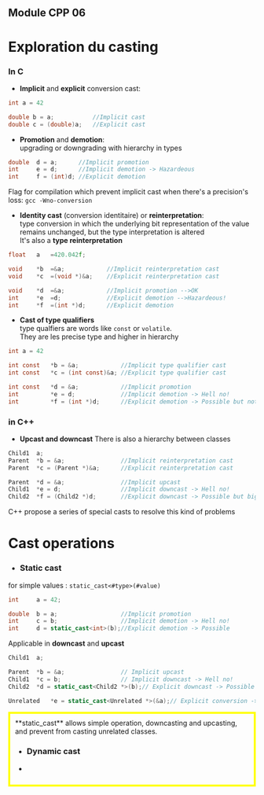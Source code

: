 ## Module CPP 06

# Exploration du casting

### In C

- **Implicit** and **explicit** conversion cast:
```c
int	a = 42

double b = a;			//Implicit cast
double c = (double)a;	//Explicit cast
```
- **Promotion** and **demotion**: \
upgrading or downgrading with hierarchy in types
```c
double	d = a;		//Implicit promotion
int		e = d;		//Implicit demotion -> Hazardeous
int		f = (int)d;	//Explicit demotion
```
Flag for compilation which prevent implicit cast when there's a precision's loss:
`gcc -Wno-conversion`

- **Identity cast** (conversion identitaire) or **reinterpretation**: \
type conversion in which the underlying bit representation of the value remains unchanged, but the type interpretation is altered \
It's also a **type reinterpretation**
```c
float	a	=420.042f;

void	*b	=&a;			//Implicit reinterpretation cast
void	*c	=(void *)&a;	//Explicit reinterpretation cast

void	*d	=&a;			//Implicit promotion -->OK
int		*e	=d;				//Explicit demotion -->Hazardeous!
int		*f	=(int *)d;		//Explicit demotion
```

- **Cast of type qualifiers** \
type qualfiers are words like `const` or `volatile`.\
They are les precise type and higher in hierarchy
```c
int	a = 42

int const	*b = &a;			//Implicit type qualifier cast
int const	*c = (int const)&a;	//Explicit type qualifier cast

int const	*d = &a;			//Implicit promotion
int			*e = d;				//Implicit demotion -> Hell no!
int			*f = (int *)d;		//Explicit demotion -> Possible but not good practice
```
### in C++

- **Upcast and downcast**
There is also a hierarchy between classes
```cpp
Child1	a;
Parent	*b = &a;				//Implicit reinterpretation cast
Parent	*c = (Parent *)&a;		//Explicit reinterpretation cast

Parent	*d = &a;				//Implicit upcast	
Child1	*e = d;					//Implicit downcast -> Hell no!
Child2	*f = (Child2 *)d;		//Explicit downcast -> Possible but big problem (Child1 and Child2 are not the same)
```
C++ propose a series of special casts to resolve this kind of problems
# Cast operations
- ### Static cast
for simple values : `static_cast<#type>(#value)`
```cpp
int		a = 42;

double	b = a;					//Implicit promotion
int		c = b;					//Implicit demotion -> Hell no!
int		d = static_cast<int>(b);//Explicit demotion -> Possible
```
Applicable in **downcast** and **upcast**
```cpp
Child1	a;

Parent	*b = &a;				// Implicit upcast
Child1	*c = b;					// Implicit downcast -> Hell no!
Child2	*d = static_cast<Child2 *>(b);// Explicit downcast -> Possible

Unrelated	*e = static_cast<Unrelated *>(&a);// Explicit conversion -> No!
```
<div style="border: 4px solid yellow; padding: 10px;">
**static_cast** allows simple operation, downcasting and upcasting, and prevent from casting unrelated classes.<div\>

- ### Dynamic cast
- 